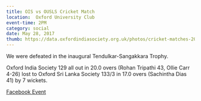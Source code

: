 ```yaml
---
title: OIS vs OUSLS Cricket Match
location:  Oxford University Club
event-time: 2PM
category: social
date: May 28, 2017
thumb: https://data.oxfordindiasociety.org.uk/photos/cricket-matches-2017/ois-ousls.jpg
---
```


We were defeated in the inaugural Tendulkar-Sangakkara Trophy.

Oxford India Society 129 all out in 20.0 overs (Rohan Tripathi 43, Ollie Carr 4-26) lost to Oxford Sri Lanka Society 133/3 in 17.0 overs (Sachintha Dias 41) by 7 wickets.

[Facebook Event](https://www.facebook.com/events/447244712282815/)